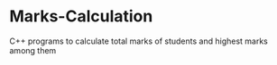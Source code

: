 # Marks-Calculation
C++ programs to calculate total marks of  students and highest marks among them
